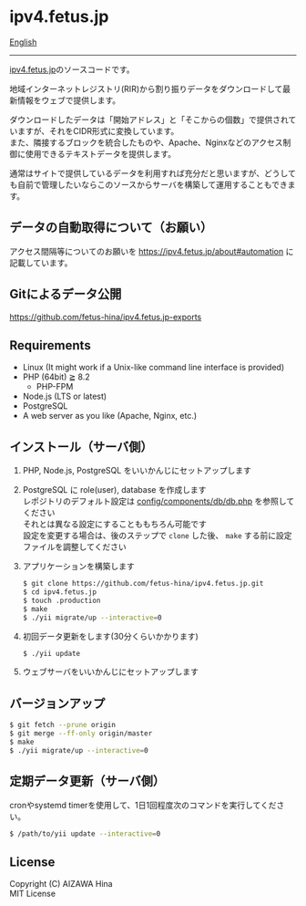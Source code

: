 # ipv4.fetus.jp

[English](README.en.md)

---

[ipv4.fetus.jp](https://ipv4.fetus.jp/)のソースコードです。

地域インターネットレジストリ(RIR)から割り振りデータをダウンロードして最新情報をウェブで提供します。

ダウンロードしたデータは「開始アドレス」と「そこからの個数」で提供されていますが、それをCIDR形式に変換しています。<br>
また、隣接するブロックを統合したものや、Apache、Nginxなどのアクセス制御に使用できるテキストデータを提供します。<br>

通常はサイトで提供しているデータを利用すれば充分だと思いますが、どうしても自前で管理したいならこのソースからサーバを構築して運用することもできます。


## データの自動取得について（お願い）

アクセス間隔等についてのお願いを https://ipv4.fetus.jp/about#automation に記載しています。


## Gitによるデータ公開

https://github.com/fetus-hina/ipv4.fetus.jp-exports


## Requirements

- Linux (It might work if a Unix-like command line interface is provided)
- PHP (64bit) ≧ 8.2
  - PHP-FPM
- Node.js (LTS or latest)
- PostgreSQL
- A web server as you like (Apache, Nginx, etc.)


## インストール（サーバ側）

1. PHP, Node.js, PostgreSQL をいいかんじにセットアップします

2. PostgreSQL に role(user), database を作成します  
   レポジトリのデフォルト設定は [config/components/db/db.php](https://github.com/fetus-hina/ipv4.fetus.jp/blob/master/config/components/db/db.php) を参照してください  
   それとは異なる設定にすることももちろん可能です  
   設定を変更する場合は、後のステップで `clone` した後、 `make` する前に設定ファイルを調整してください

3. アプリケーションを構築します
   ```bash
   $ git clone https://github.com/fetus-hina/ipv4.fetus.jp.git
   $ cd ipv4.fetus.jp
   $ touch .production
   $ make
   $ ./yii migrate/up --interactive=0
   ```

4. 初回データ更新をします(30分くらいかかります)  
   ```bash
   $ ./yii update
   ```

5. ウェブサーバをいいかんじにセットアップします


## バージョンアップ

```bash
$ git fetch --prune origin
$ git merge --ff-only origin/master
$ make
$ ./yii migrate/up --interactive=0
```


## 定期データ更新（サーバ側）

cronやsystemd timerを使用して、1日1回程度次のコマンドを実行してください。

```bash
$ /path/to/yii update --interactive=0
```

## License

Copyright (C) AIZAWA Hina  
MIT License
